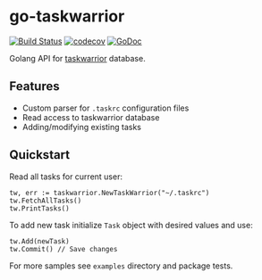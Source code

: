 # go-taskwarrior

[![Build Status](https://travis-ci.org/jubnzv/go-taskwarrior.svg?branch=master)](https://travis-ci.org/jubnzv/go-taskwarrior)
[![codecov](https://codecov.io/gh/jubnzv/go-taskwarrior/branch/master/graph/badge.svg)](https://codecov.io/gh/jubnzv/go-taskwarrior)
[![GoDoc](https://godoc.org/github.com/jubnzv/go-taskwarrior?status.svg)](https://godoc.org/github.com/jubnzv/go-taskwarrior)

Golang API for [taskwarrior](https://taskwarrior.org/) database.

## Features

* Custom parser for `.taskrc` configuration files
* Read access to taskwarrior database
* Adding/modifying existing tasks

## Quickstart

Read all tasks for current user:

```
tw, err := taskwarrior.NewTaskWarrior("~/.taskrc")
tw.FetchAllTasks()
tw.PrintTasks()
```

To add new task initialize `Task` object with desired values and use:

```
tw.Add(newTask)
tw.Commit() // Save changes
```

For more samples see `examples` directory and package tests.
